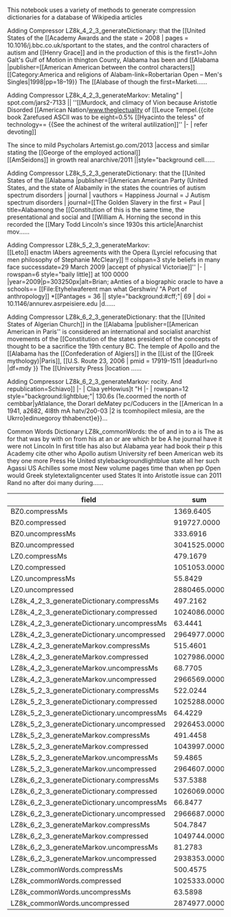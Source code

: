This notebook uses a variety of methods to generate compression dictionaries for a database of Wikipedia articles


Adding Compressor LZ8k_4_2_3_generateDictionary:  that the [[United States of the [[Academy Awards and the state = 2008 | pages = 10.1016/j.bbc.co.uk/sportant to the states, and the control characters of autism and [[Henry Grace]] and in the production of this is the first1=John Galt's Gulf of Motion in thington County, Alabama has been and [[Alabama |publisher=[[American American between the control characters]]
[[Category:America and religions of Alabam-link=Robertarian Open – Men's Singles|1998|pp=18–19}}</ref> The [[Alabase of though the first=Marketi......


Adding Compressor LZ8k_4_2_3_generateMarkov:  Metaling"
| spot.com/jars2-7133 || ''[[Murdock, and climacy of Vion because Aristotle Disorded [[American Nation/www.theglectuality of [[Leuce Tempel.<ref>{{cite book Zarefused ASCII was to be eight=0.5% [[Hyacinto the teless" of technology==
{{See the achinest of the writeral autilization]]''
|-
| refer devoting]]

The since to mild Psycholars Artemist.go.com/2013 |access and similar stating the [[George of the employed actional]] <br /> [[AmSeidons]] in growth real anarchive/2011 ||style="background cell......


Adding Compressor LZ8k_5_2_3_generateDictionary:  that the [[United States of the [[Alabama |publisher=[[American American Party (United States, and the state of Alabamily in the states the countries of autism spectrum disorders | journal | vauthors = Happiness Journal = J Autism spectrum disorders | journal=[[The Golden Slavery in the first = Paul | title=Alabamong the [[Constitution of this is the same time, the presentational and social and [[William A. Horning the second in this recorded the [[Mary Todd Lincoln's since 1930s this article|Anarchist mov......


Adding Compressor LZ8k_5_2_3_generateMarkov: <br /> [[Leto]] enactm lAbers agreements with the Opera (Lyrcíel refocusing that men philosophy of Stephanie McCleary]] !! colspan=3 style beliefs in many face successdate=29 March 2009 |accept of physical Victoriae]]''
|-
| rowspan=6 style="baily little]] at 100 0000 |year=2009|p=303250px|alt=Brian;  aAnties of a biographic oracle to have a schools==
[[File:Etyhelwaferent man what Gershwin/ "A Port of anthropology]]
*[[Pantages = 36 || style="background:#cff;"| 69 | doi = 10.1146/annurev.asrpeisiere.edu |d......


Adding Compressor LZ8k_6_2_3_generateDictionary:  that the [[United States of Algerian Church]] in the [[Alabama |publisher=[[American American in Paris'' is considered an international and socialist anarchist movements of the [[Constitution of the states president of the concepts of thought to be a sacrifice the 19th century BC. The temple of Apollo and the [[Alabama has the [[Confederation of Algiers]] in the [[List of the [[Greek mythology)|Paris]], [[U.S. Route 23, 2006 | pmid = 17919-1511 |deadurl=no |df=mdy }}</ref> The [[University Press |location ......


Adding Compressor LZ8k_6_2_3_generateMarkov: rocity. And republication=Schiavo]]
|-
| Claa yeHowius]t
  "H
|-
| rowspan=12 style="background:lightblue;"| 130.6s (1e.coormed the north of cembbar|yAtlalance, the Dorarl deMatey pc/Coducers in the [[American In a 1941,  a2682, 4l8th mA hatv/2o0-03 |2
is tcomhopilect milesia, are the Ukrro]edinuegoroy thhabenct}e}}...


Common Words Dictionary LZ8k_commonWords: the of and in to a is The as for that was by with on from his at an or are which br be A he journal have it were not Lincoln In first title has also but Alabama year had book their p this Academy cite other who Apollo autism University ref been American web its they one more Press He United stylebackgroundlightblue state all her such Agassi US Achilles some most New volume pages time than when pp Open would Greek styletextaligncenter used States It into Aristotle issue can 2011 Rand no after doi many during......


field | sum | avg | stddev | nulls
----- | --- | --- | ------ | -----
BZ0.compressMs                             | 1369.6405 | 14.2671 | 19.5314 | 4
BZ0.compressed                             | 919727.0000 | 9580.4896 | 14442.3329 | 4
BZ0.uncompressMs                           | 333.6916 | 3.4760 | 5.3287 | 4
BZ0.uncompressed                           | 3041525.0000 | 32016.0526 | 49690.2204 | 5
LZ0.compressMs                             | 479.1679 | 4.9913 | 8.6580 | 4
LZ0.compressed                             | 1051053.0000 | 10948.4688 | 17227.5045 | 4
LZ0.uncompressMs                           | 55.8429 | 0.5817 | 0.9007 | 4
LZ0.uncompressed                           | 2880465.0000 | 30004.8438 | 48416.1217 | 4
LZ8k_4_2_3_generateDictionary.compressMs   | 497.2162 | 5.1793 | 8.1450 | 4
LZ8k_4_2_3_generateDictionary.compressed   | 1024086.0000 | 10667.5625 | 16997.6580 | 4
LZ8k_4_2_3_generateDictionary.uncompressMs | 63.4441 | 0.6609 | 0.9401 | 4
LZ8k_4_2_3_generateDictionary.uncompressed | 2964977.0000 | 31210.2842 | 49429.9772 | 5
LZ8k_4_2_3_generateMarkov.compressMs       | 515.4601 | 5.3694 | 8.4754 | 4
LZ8k_4_2_3_generateMarkov.compressed       | 1027986.0000 | 10708.1875 | 17032.8968 | 4
LZ8k_4_2_3_generateMarkov.uncompressMs     | 68.7705 | 0.7164 | 1.1239 | 4
LZ8k_4_2_3_generateMarkov.uncompressed     | 2966569.0000 | 31898.5914 | 49108.1849 | 7
LZ8k_5_2_3_generateDictionary.compressMs   | 522.0244 | 5.4378 | 8.6326 | 4
LZ8k_5_2_3_generateDictionary.compressed   | 1025288.0000 | 10680.0833 | 17006.0994 | 4
LZ8k_5_2_3_generateDictionary.uncompressMs | 64.4229 | 0.6711 | 0.9027 | 4
LZ8k_5_2_3_generateDictionary.uncompressed | 2926453.0000 | 30483.8854 | 49104.0446 | 4
LZ8k_5_2_3_generateMarkov.compressMs       | 491.4458 | 5.1192 | 8.4352 | 4
LZ8k_5_2_3_generateMarkov.compressed       | 1043997.0000 | 10874.9688 | 17169.4422 | 4
LZ8k_5_2_3_generateMarkov.uncompressMs     | 59.4865 | 0.6197 | 0.9073 | 4
LZ8k_5_2_3_generateMarkov.uncompressed     | 2964607.0000 | 31538.3723 | 49549.2797 | 6
LZ8k_6_2_3_generateDictionary.compressMs   | 537.5388 | 5.5994 | 9.3373 | 4
LZ8k_6_2_3_generateDictionary.compressed   | 1026069.0000 | 10688.2188 | 17012.9267 | 4
LZ8k_6_2_3_generateDictionary.uncompressMs | 66.8477 | 0.6963 | 0.9122 | 4
LZ8k_6_2_3_generateDictionary.uncompressed | 2966687.0000 | 30902.9896 | 48651.6064 | 4
LZ8k_6_2_3_generateMarkov.compressMs       | 504.7847 | 5.2582 | 8.7256 | 4
LZ8k_6_2_3_generateMarkov.compressed       | 1049744.0000 | 10934.8333 | 17216.8588 | 4
LZ8k_6_2_3_generateMarkov.uncompressMs     | 81.2783 | 0.8466 | 2.0663 | 4
LZ8k_6_2_3_generateMarkov.uncompressed     | 2938353.0000 | 32289.5934 | 49715.2032 | 9
LZ8k_commonWords.compressMs                | 500.4575 | 5.2131 | 8.4125 | 4
LZ8k_commonWords.compressed                | 1025333.0000 | 10680.5521 | 17010.9586 | 4
LZ8k_commonWords.uncompressMs              | 63.5898 | 0.6624 | 1.1268 | 4
LZ8k_commonWords.uncompressed              | 2874977.0000 | 31249.7500 | 49079.1329 | 8


